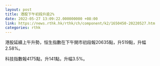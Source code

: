 ```yaml
---
layout: post
title: 港股下午初段升逾2%
date: 2022-05-27 13:09:22.000000000 +08:00
link: https://news.rthk.hk/rthk/ch/component/k2/1650450-20220527.htm
categories: rthk
---
```


港股延續上午升勢，恒生指數在下午開市初段報20635點，升519點，升幅2.58%。

科技指數報4175點，升141點，升幅3.5%。

